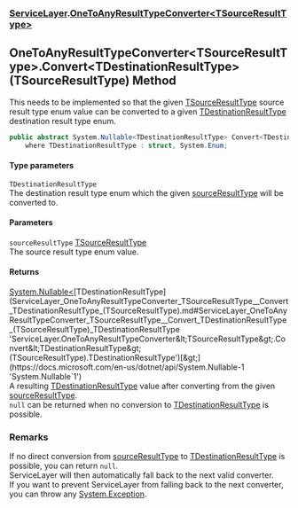 ### [ServiceLayer](ServiceLayer.md 'ServiceLayer').[OneToAnyResultTypeConverter&lt;TSourceResultType&gt;](ServiceLayer_OneToAnyResultTypeConverter_TSourceResultType_.md 'ServiceLayer.OneToAnyResultTypeConverter&lt;TSourceResultType&gt;')
## OneToAnyResultTypeConverter&lt;TSourceResultType&gt;.Convert&lt;TDestinationResultType&gt;(TSourceResultType) Method
This needs to be implemented so that the given [TSourceResultType](ServiceLayer_OneToAnyResultTypeConverter_TSourceResultType_.md#ServiceLayer_OneToAnyResultTypeConverter_TSourceResultType__TSourceResultType 'ServiceLayer.OneToAnyResultTypeConverter&lt;TSourceResultType&gt;.TSourceResultType') source result type enum value can be converted to a given [TDestinationResultType](ServiceLayer_OneToAnyResultTypeConverter_TSourceResultType__Convert_TDestinationResultType_(TSourceResultType).md#ServiceLayer_OneToAnyResultTypeConverter_TSourceResultType__Convert_TDestinationResultType_(TSourceResultType)_TDestinationResultType 'ServiceLayer.OneToAnyResultTypeConverter&lt;TSourceResultType&gt;.Convert&lt;TDestinationResultType&gt;(TSourceResultType).TDestinationResultType') destination result type enum.
```csharp
public abstract System.Nullable<TDestinationResultType> Convert<TDestinationResultType>(TSourceResultType sourceResultType)
    where TDestinationResultType : struct, System.Enum;
```
#### Type parameters
<a name='ServiceLayer_OneToAnyResultTypeConverter_TSourceResultType__Convert_TDestinationResultType_(TSourceResultType)_TDestinationResultType'></a>
`TDestinationResultType`  
The destination result type enum which the given [sourceResultType](ServiceLayer_OneToAnyResultTypeConverter_TSourceResultType__Convert_TDestinationResultType_(TSourceResultType).md#ServiceLayer_OneToAnyResultTypeConverter_TSourceResultType__Convert_TDestinationResultType_(TSourceResultType)_sourceResultType 'ServiceLayer.OneToAnyResultTypeConverter&lt;TSourceResultType&gt;.Convert&lt;TDestinationResultType&gt;(TSourceResultType).sourceResultType') will be converted to.
  
#### Parameters
<a name='ServiceLayer_OneToAnyResultTypeConverter_TSourceResultType__Convert_TDestinationResultType_(TSourceResultType)_sourceResultType'></a>
`sourceResultType` [TSourceResultType](ServiceLayer_OneToAnyResultTypeConverter_TSourceResultType_.md#ServiceLayer_OneToAnyResultTypeConverter_TSourceResultType__TSourceResultType 'ServiceLayer.OneToAnyResultTypeConverter&lt;TSourceResultType&gt;.TSourceResultType')  
The source result type enum value.
  
#### Returns
[System.Nullable&lt;](https://docs.microsoft.com/en-us/dotnet/api/System.Nullable-1 'System.Nullable`1')[TDestinationResultType](ServiceLayer_OneToAnyResultTypeConverter_TSourceResultType__Convert_TDestinationResultType_(TSourceResultType).md#ServiceLayer_OneToAnyResultTypeConverter_TSourceResultType__Convert_TDestinationResultType_(TSourceResultType)_TDestinationResultType 'ServiceLayer.OneToAnyResultTypeConverter&lt;TSourceResultType&gt;.Convert&lt;TDestinationResultType&gt;(TSourceResultType).TDestinationResultType')[&gt;](https://docs.microsoft.com/en-us/dotnet/api/System.Nullable-1 'System.Nullable`1')  
A resulting [TDestinationResultType](ServiceLayer_OneToAnyResultTypeConverter_TSourceResultType__Convert_TDestinationResultType_(TSourceResultType).md#ServiceLayer_OneToAnyResultTypeConverter_TSourceResultType__Convert_TDestinationResultType_(TSourceResultType)_TDestinationResultType 'ServiceLayer.OneToAnyResultTypeConverter&lt;TSourceResultType&gt;.Convert&lt;TDestinationResultType&gt;(TSourceResultType).TDestinationResultType') value after converting from the given [sourceResultType](ServiceLayer_OneToAnyResultTypeConverter_TSourceResultType__Convert_TDestinationResultType_(TSourceResultType).md#ServiceLayer_OneToAnyResultTypeConverter_TSourceResultType__Convert_TDestinationResultType_(TSourceResultType)_sourceResultType 'ServiceLayer.OneToAnyResultTypeConverter&lt;TSourceResultType&gt;.Convert&lt;TDestinationResultType&gt;(TSourceResultType).sourceResultType').  
`null` can be returned when no conversion to [TDestinationResultType](ServiceLayer_OneToAnyResultTypeConverter_TSourceResultType__Convert_TDestinationResultType_(TSourceResultType).md#ServiceLayer_OneToAnyResultTypeConverter_TSourceResultType__Convert_TDestinationResultType_(TSourceResultType)_TDestinationResultType 'ServiceLayer.OneToAnyResultTypeConverter&lt;TSourceResultType&gt;.Convert&lt;TDestinationResultType&gt;(TSourceResultType).TDestinationResultType') is possible.  
### Remarks
If no direct conversion from [sourceResultType](ServiceLayer_OneToAnyResultTypeConverter_TSourceResultType__Convert_TDestinationResultType_(TSourceResultType).md#ServiceLayer_OneToAnyResultTypeConverter_TSourceResultType__Convert_TDestinationResultType_(TSourceResultType)_sourceResultType 'ServiceLayer.OneToAnyResultTypeConverter&lt;TSourceResultType&gt;.Convert&lt;TDestinationResultType&gt;(TSourceResultType).sourceResultType') to [TDestinationResultType](ServiceLayer_OneToAnyResultTypeConverter_TSourceResultType__Convert_TDestinationResultType_(TSourceResultType).md#ServiceLayer_OneToAnyResultTypeConverter_TSourceResultType__Convert_TDestinationResultType_(TSourceResultType)_TDestinationResultType 'ServiceLayer.OneToAnyResultTypeConverter&lt;TSourceResultType&gt;.Convert&lt;TDestinationResultType&gt;(TSourceResultType).TDestinationResultType') is possible, you can return `null`.  
ServiceLayer will then automatically fall back to the next valid converter.  
If you want to prevent ServiceLayer from falling back to the next converter, you can throw any [System.Exception](https://docs.microsoft.com/en-us/dotnet/api/System.Exception 'System.Exception').  
